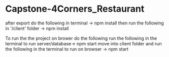 # Capstone-4Corners_Restaurant
after export do the following in terminal -> npm install
then run the following in '/client' folder -> npm install


To run the the project on brower do the following
run the following in the terminal to run server/database-> npm start
move into client folder and run the following in the terminal to run on browser -> npm start


